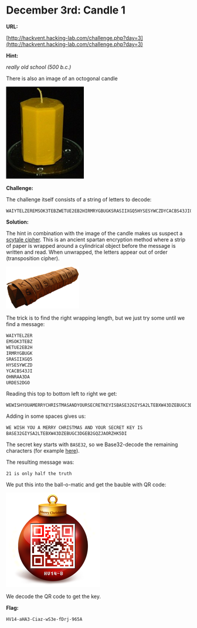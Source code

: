 # December 3rd: **Candle 1**

**URL:** 

[http://hackvent.hacking-lab.com/challenge.php?day=3](http://hackvent.hacking-lab.com/challenge.php?day=3)

**Hint:**  

*really old school (500 b.c.)*  

There is also an image of an octogonal candle

![](images/4candle.jpg)

**Challenge:**  

The challenge itself consists of a string of letters to decode:

```
WAIYTELZEREMSOK3TEBZWETUE2EB2HIRMRYGBUGKSRASIIXGQ5HYSESYWCZDYCACBS43JIOHNRAA3DAURDES2DGO
```

**Solution:**  
  
The hint in combination with the image of the candle makes us suspect a [scytale cipher](http://en.wikipedia.org/wiki/Scytale).
This is an ancient spartan encryption method where a strip of paper is wrapped around a cylindrical object before the message is written and read. 
When unwrapped, the letters appear out of order (transposition cipher).

![](images/Skytale.png)

The trick is to find the right wrapping length, but we just try some until we find a message: 

```
WAIYTELZER
EMSOK3TEBZ
WETUE2EB2H
IRMRYGBUGK
SRASIIXGQ5
HYSESYWCZD
YCACBS43JI
OHNRAA3DA
URDES2DGO
```

Reading this top to bottom left to right we get:  

```
WEWISHYOUAMERRYCHRISTMASANDYOURSECRETKEYISBASE32GIYSA2LTEBXW43DZEBUGC3DGEB2GQZJAORZHK5DI  
```

Adding in some spaces gives us: 

```
WE WISH YOU A MERRY CHRISTMAS AND YOUR SECRET KEY IS 
BASE32GIYSA2LTEBXW43DZEBUGC3DGEB2GQZJAORZHK5DI  
```

The secret key starts with `BASE32`, so we Base32-decode the remaining characters 
(for example [here](http://online-calculators.appspot.com/base32/)).   
  
The resulting message was:

```
21 is only half the truth
```

We put this into the ball-o-matic and get the bauble with QR code: 


![](images/j0ea0IC1mCpS9P3kXF0f.png)

  
We decode the QR code to get the key.


**Flag:**  

```
HV14-aHA3-Ciaz-wS3e-fDrj-965A  
```
